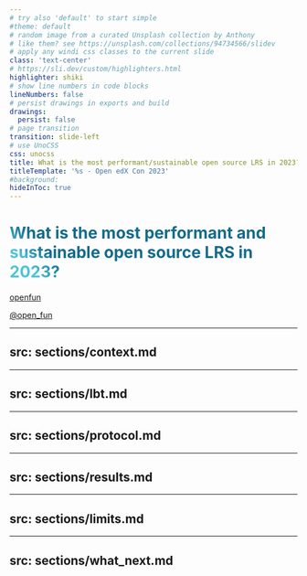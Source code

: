 ```yaml
---
# try also 'default' to start simple
#theme: default
# random image from a curated Unsplash collection by Anthony
# like them? see https://unsplash.com/collections/94734566/slidev
# apply any windi css classes to the current slide
class: 'text-center'
# https://sli.dev/custom/highlighters.html
highlighter: shiki
# show line numbers in code blocks
lineNumbers: false
# persist drawings in exports and build
drawings:
  persist: false
# page transition
transition: slide-left
# use UnoCSS
css: unocss
title: What is the most performant/sustainable open source LRS in 2023? 
titleTemplate: '%s - Open edX Con 2023'
#background:
hideInToc: true
---
```


<style>
    .cover {
    background-color: white;
    }
</style>


# What is the most performant and sustainable open source LRS in 2023? 

<logos-github-icon /> [openfun](https://github.com/openfun) 

<logos-twitter />  [@open_fun](https://twitter.com/open_fun)

<style>
h1 {
  background-color: #2B90B6;
  background-image: linear-gradient(45deg, #4EC5D4 10%, #146b8c 20%);
  background-size: 100%;
  -webkit-background-clip: text;
  -moz-background-clip: text;
  -webkit-text-fill-color: transparent;
  -moz-text-fill-color: transparent;
}
</style>

---
src: sections/context.md
---

---
src: sections/lbt.md
---

---
src: sections/protocol.md
---

---
src: sections/results.md
---

---
src: sections/limits.md
---

---
src: sections/what_next.md
---

